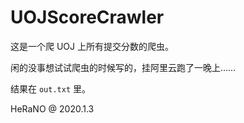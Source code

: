 # UOJScoreCrawler

这是一个爬 UOJ 上所有提交分数的爬虫。

闲的没事想试试爬虫的时候写的，挂阿里云跑了一晚上……

结果在 `out.txt` 里。

HeRaNO @ 2020.1.3
